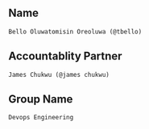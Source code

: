 ## Name 
	Bello Oluwatomisin Oreoluwa (@tbello)
## Accountablity Partner
	James Chukwu (@james chukwu)
## Group Name
	Devops Engineering


